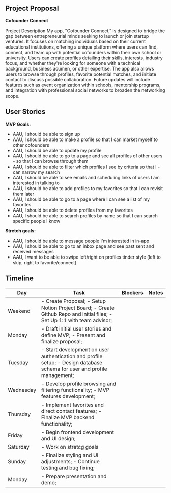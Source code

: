 ## Project Proposal

**Cofounder Connect**

Project Description My app, "Cofounder Connect," is designed to bridge the gap between entrepreneurial minds seeking to launch or join startup ventures. It focuses on matching individuals based on their current educational institutions, offering a unique platform where users can find, connect, and team up with potential cofounders within their own school or university. Users can create profiles detailing their skills, interests, industry focus, and whether they're looking for someone with a technical background, business acumen, or other expertise. The app also allows users to browse through profiles, favorite potential matches, and initiate contact to discuss possible collaboration. Future updates will include features such as event organization within schools, mentorship programs, and integration with professional social networks to broaden the networking scope.

## User Stories

**MVP Goals:**

- AAU, I should be able to sign up
- AAU, I should be able to make a profile so that I can market myself to other cofounders
- AAU, I should be able to update my profile
- AAU, I should be able to go to a page and see all profiles of other users - so that I can browse through them
- AAU, I should be able to filter which profiles I see by criteria so that I - can narrow my search
- AAU, I should be able to see emails and scheduling links of users I am interested in talking to
- AAU, I should be able to add profiles to my favorites so that I can revisit them later
- AAU, I should be able to go to a page where I can see a list of my favorites
- AAU, I should be able to delete profiles from my favorites
- AAU, I should be able to search profiles by name so that I can search specific people I know

**Stretch goals:**

- AAU, I should be able to message people I'm interested in in-app
- AAU, I should be able to go to an inbox page and see past sent and received messages
- AAU, I want to be able to swipe left/right on profiles tinder style (left to skip, right to favorite/connect)

## Timeline

| Day       | Task                                              | Blockers | Notes |
|-----------|---------------------------------------------------|----------|-------|
| Weekend   | - Create Proposal; - Setup Notion Project Board; - Create Github Repo and initial files; - Set Up 1:1 with team advisor; |          |       |
| Monday    | - Draft initial user stories and define MVP; - Present and finalize proposal; |          |       |
| Tuesday   | - Start development on user authentication and profile setup; - Design database schema for user and profile management; |          |       |
| Wednesday | - Develop profile browsing and filtering functionality; - MVP features development; |          |       |
| Thursday  | - Implement favorites and direct contact features; - Finalize MVP backend functionality; |          |       |
| Friday    | - Begin frontend development and UI design;       |          |       |
| Saturday  | - Work on stretcg goals  |          |       |
| Sunday    | - Finalize styling and UI adjustments; - Continue testing and bug fixing; |          |       |
| Monday    | - Prepare presentation and demo; |